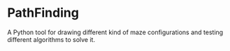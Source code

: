 # PathFinding
A Python tool for drawing different kind of maze configurations and testing different algorithms to solve it.
